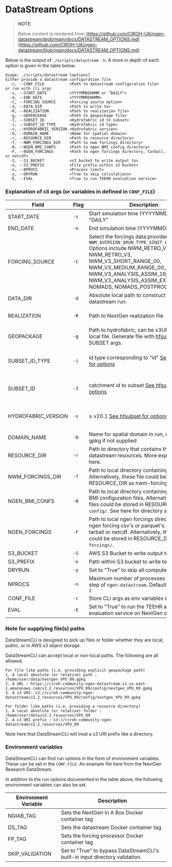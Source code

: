 # DataStream Options

> **NOTE**
>
> Below content is rendered from [https://github.com/CIROH-UA/ngen-datastream/blob/main/docs/DATASTREAM_OPTIONS.md](https://github.com/CIROH-UA/ngen-datastream/blob/main/docs/DATASTREAM_OPTIONS.md).

Below is the output of `./scripts/datastream -h`. A more in depth of each option is given in the table below.

```
Usage: ./scripts/datastream [options]
Either provide a datastream configuration file
  -c, --CONF_FILE           <Path to datastream configuration file>
or run with cli args
  -s, --START_DATE          <YYYYMMDDHHMM or "DAILY">
  -e, --END_DATE            <YYYYMMDDHHMM>
  -C, --FORCING_SOURCE      <Forcing source option>
  -d, --DATA_DIR            <Path to write to>
  -R, --REALIZATION         <Path to realization file>
  -g, --GEOPACKAGE          <Path to geopackage file>
  -I, --SUBSET_ID           <Hydrofabric id to subset>
  -i, --SUBSET_ID_TYPE      <Hydrofabric id type>
  -v, --HYDROFABRIC_VERSION <Hydrofabric version>
  -D, --DOMAIN_NAME         <Name for spatial domain>
  -r, --RESOURCE_DIR        <Path to resource directory>
  -f, --NWM_FORCINGS_DIR    <Path to nwm forcings directory>
  -N, --NGEN_BMI_CONFS      <Path to ngen BMI config directory>
  -F, --NGEN_FORCINGS       <Path to ngen forcings directory, tarball, or netcdf>
  -S, --S3_BUCKET           <s3 bucket to write output to>
  -o, --S3_PREFIX           <File prefix within s3 bucket>
  -n, --NPROCS              <Process limit>
  -y, --DRYRUN              <True to skip calculations>
  -E, --EVAL                <True to run TEEHR evaluation service>
```

### Explanation of cli args (or variables in defined in `CONF_FILE`)

| Field | Flag | Description | Required |
| --- | --- | --- | --- |
| START_DATE | `-s` | Start simulation time (YYYYMMDDHHMM) or "DAILY" | ✅ |
| END_DATE | `-e` | End simulation time (YYYYMMDDHHMM) | ✅ |
| FORCING_SOURCE | `-C` | Select the forcings data provider. Format is `NWM_$VERSION_$RUN_TYPE_$INIT_CYCLE_$MEMBER` Options include NWM_RETRO_V2, NWM_RETRO_V3, NWM_V3_SHORT_RANGE_00, NWM_V3_MEDIUM_RANGE_00_0, NWM_V3_ANALYSIS_ASSIM_16, NWM_V3_ANALYSIS_ASSIM_EXTEND, NOMADS, NOMADS_POSTPROCESSED | ✅ |
| DATA_DIR | `-d` | Absolute local path to construct the datastream run. | ✅ |
| REALIZATION | `-R` | Path to NextGen realization file | Required here or file exists in `RESOURCE_DIR/config` |
| GEOPACKAGE | `-g` | Path to hydrofabric, can be s3URI, URL, or local file. Generate file with [hfsubset](https://github.com/lynker-spatial/hfsubsetCLI) or use SUBSET args. | Required here or file exists in `RESOURCE_DIR/config` |
| SUBSET_ID_TYPE | `-i` | id type corresponding to "id" [See hfsubset for options](https://github.com/LynkerIntel/hfsubset?tab=readme-ov-file#cli-option) | Required here if user is not providing GEOPACKAGE and GEOPACKAGE_ATTR. |
| SUBSET_ID | `-I` | catchment id to subset [See hfsubset for options](https://github.com/LynkerIntel/hfsubset?tab=readme-ov-file#cli-option) | Required here if user is not providing GEOPACKAGE and GEOPACKAGE_ATTR. |
| HYDROFABRIC_VERSION | `-v` | ≥ v20.1 [See hfsubset for options](https://github.com/LynkerIntel/hfsubset?tab=readme-ov-file#cli-option) | Required here if user is not providing GEOPACKAGE and GEOPACKAGE_ATTR. |
| DOMAIN_NAME | `-D` | Name for spatial domain in run, stripped from gpkg if not supplied |  |
| RESOURCE_DIR | `-r` | Path to directory that contains the datastream resources. More explanation here. |  |
| NWM_FORCINGS_DIR | `-f` | Path to local directory containing nwm files. Alternatively, these file could be stored in RESOURCE_DIR as nwm-forcings. |  |
| NGEN_BMI_CONFS | `-N` | Path to local directory containing NextGen BMI configuration files. Alternatively, these files could be stored in RESOURCE_DIR under `config/`. See here for directory structure. |  |
| NGEN_FORCINGS | `-F` | Path to local ngen forcings directory holding ngen forcing csv's or parquet's. Also accepts tarball or netcdf. Alternatively, this file(s) could be stored in RESOURCE_DIR at `ngen-forcings/`. |  |
| S3_BUCKET | `-S` | AWS S3 Bucket to write output to |  |
| S3_PREFIX | `-o` | Path within S3 bucket to write to |  |
| DRYRUN | `-y` | Set to "True" to skip all compute steps. |  |
| NPROCS | `-n` | Maximum number of processes to use in any step of `ngen-datastream`. Defaults to `nprocs - 2` |  |
| CONF_FILE | `-c` | Store CLI args as env variables in a file. |  |
| EVAL | `-E` | Set to "True" to run the TEEHR automated evaluation service on NextGen outputs. |  |

### Note for supplying file(s) paths

DataStreamCLI is designed to pick up files or folder whether they are local, public, or in AWS s3 object storage.

DataStreamCLI can accept local or non-local paths. The following are all allowed.

```
For file like paths (i.e. providing explicit geopackage path)
1. A local absolute (or relative) path : /home/user/data/nextgen_VPU_09.gpkg
2. A URL : https://ciroh-community-ngen-datastream.s3.us-east-1.amazonaws.com/v2.2_resources/VPU_09/config/nextgen_VPU_09.gpkg
3. A s3 URI: s3://ciroh-community-ngen-datastream/v2.2_resources/VPU_09/config/nextgen_VPU_09.gpkg

For folder like paths (i.e. providing a resource directory)
1. A local absolute (or relative) folder : /home/user/data/v2.2_resources/VPU_09
2. A s3 URI prefix : s3://ciroh-community-ngen-datastream/v2.2_resources/VPU_09
```

Note here that DataStreamCLI will treat a s3 URI prefix like a directory.

### Environment variables

DataStreamCLI can find run options in the form of environment variables. These can be set in the `CONF_FILE`. An example file here from the NextGen Research DataStream.

In addition to the run options documented in the table above, the following environment variables can also be set.

| Environment Variable | Description |
| --- | --- |
| NGIAB_TAG | Sets the NextGen In A Box Docker container tag |
| DS_TAG | Sets the datastream Docker container tag |
| FP_TAG | Sets the forcing processor Docker container tag |
| SKIP_VALIDATION | Set to "True" to bypass DataStreamCLI's built-in input directory validation. |